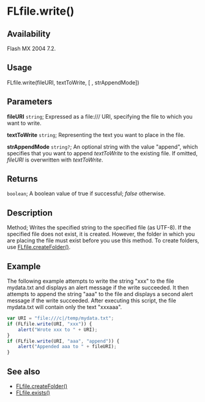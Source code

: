 # FLfile.write()

## Availability

Flash MX 2004 7.2.

## Usage

FLfile.write(fileURI, textToWrite, [ , strAppendMode])

## Parameters

**fileURI** `string`; Expressed as a file:/// URI, specifying the file to which you want to write.

**textToWrite** `string`; Representing the text you want to place in the file.

**strAppendMode** `string?`; An optional string with the value "append", which specifies that you want to append *textToWrite* to the existing file. If omitted, *fileURI* is overwritten with *textToWrite*.

## Returns

`boolean`; A boolean value of true if successful; *false* otherwise.

## Description

Method; Writes the specified string to the specified file (as UTF-8). If the specified file does not exist, it is created. However, the folder in which you are placing the file must exist before you use this method. To create folders, use [FLfile.createFolder()](../FLfile_object/FLfile1.md).

## Example

The following example attempts to write the string "xxx" to the file mydata.txt and displays an alert message if the write succeeded. It then attempts to append the string "aaa" to the file and displays a second alert message if the write succeeded. After executing this script, the file mydata.txt will contain only the text "xxxaaa".

```javascript
var URI = "file:///c|/temp/mydata.txt";
if (FLfile.write(URI, "xxx")) {
    alert("Wrote xxx to " + URI);
}
if (FLfile.write(URI, "aaa", "append")) {
    alert("Appended aaa to " + fileURI);
}
```

## See also

- [FLfile.createFolder()](../FLfile_object/FLfile1.md)
- [FLfile.exists()](../FLfile_object/FLfile2.md)
